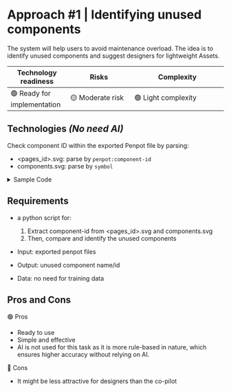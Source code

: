 # Approach #1 | Identifying unused components
    
The system will help users to avoid maintenance overload. The idea is to identify unused components and suggest designers for lightweight Assets.

| Technology readiness | Risks | Complexity |
| ----- | ----- | ---------- |
| 🟢 Ready for implementation | <div style="width: 100pt"> 🟡 Moderate risk | <div style="width: 150pt"> 🟢 Light complexity |


## Technologies *(No need AI)*

Check component ID within the exported Penpot file by parsing:
- <pages_id>.svg: parse by `penpot:component-id`
- components.svg: parse by `symbol`

<details>
<summary>Sample Code</summary>


```python
import re
import argparse
import warnings
try:
    import xml.etree.cElementTree as ET
except ImportError:
    import xml.etree.ElementTree as ET
import os

def get_svg_components_in_assets(file_path):
    with open(file_path, 'r') as file:
        content = file.read()
    component_ids = set()
    for tag in ['symbol']:
        for match in re.finditer(f'<{tag}[^>]*id="([^"]+)"', content):
            component_ids.add(match.group(1))
    return component_ids

def get_svg_components_in_pages(file_path):
    with open(file_path, 'r') as file:
        content = file.read()

    # Define the regular expression pattern to search for component-ids
    pattern = r'penpot:component-id="([\w-]+)"'

    # Find all component-ids in the SVG content
    component_ids = re.findall(pattern, content)

    # Convert the list of component-ids to a set to remove duplicates
    component_ids = set(component_ids)
    return component_ids

def find_unused_components(opt):
    components = get_svg_components_in_assets(opt.components_svg_dir)
    used_components = get_svg_components_in_pages(opt.page_svg_dir)
    unused_components = components - used_components
    return unused_components, used_components

def extract_title_by_symbol_id(symbol_id, svg_content):
    # Define the regular expression pattern to search for the symbol with the specified id
    pattern = r'<symbol[^>]*id="{}"[^>]*>[\s\S]*?<title>([^<]+)</title>'.format(symbol_id)

    # Search for the symbol and title in the SVG content
    match = re.search(pattern, svg_content)

    # If a match is found, return the title, otherwise return None
    if match:
        return match.group(1)
    else:
        return None

def print_unused_component_name(opt):

    print("Unused components:", len(opt.unused_components))
    print("Used components:", len(opt.used_components))

    with open(opt.components_svg_dir) as file:
        content = file.read()

    for symbol_id in opt.used_components:
        title = extract_title_by_symbol_id(symbol_id, content)
        # Print the extracted title
        if title:
            print("Used Title:", title)
        else:
            warnings.warn("Symbol id not found: {}".format(symbol_id))

def extract_text_regions_and_sizes(svg_content):
    # Define the regular expression pattern to search for <text> elements and their font sizes

    pattern = r'<text[^>]*font-size:([^px;]+)px;[^>]*>([^<]+)</text>' #r'<text[^>]*>([^<]+)</text>' #'<text[^>]*font-size="(\d+(\.\d+)?)".*?>([^<]+)</text>'
    
    # Find all text regions and their font sizes in the SVG content
    text_regions_and_sizes = re.findall(pattern, svg_content)
    return text_regions_and_sizes

def parse_text_holder(opt):
    # Read the SVG file content
    with open(opt.page_svg_dir, "r") as file:
        svg_content = file.read()

    # Extract the text regions and their font sizes from the SVG content
    text_regions_and_sizes = extract_text_regions_and_sizes(svg_content)

    # Sort the text regions and sizes by font size in descending order
    text_regions_and_sizes_sorted = sorted(text_regions_and_sizes, key=lambda x: float(x[0]), reverse=True)

    # Print the sorted text regions and sizes
    print("overall text counts: {}".format(len(text_regions_and_sizes_sorted)))
    for font_size, text in text_regions_and_sizes_sorted:
        print("font-size {:7s}, Text Region: {}".format(font_size, text))

def run_svgoptim(input_fule_name, output_file_name):
    """
        Run svgo as a command line in Python
        For example ! svgo -i "../data/Bottom App Bar.svg" -o "../data/Bottom App Bar Opt.svg"
    """
    os.system(f"svgo -i {input_fule_name} -o {output_file_name}")

def remove_style(svg_file_path, output_file_path):
    # Parse the SVG file as an ElementTree object
    svg_root = ET.parse(svg_file_path).getroot()

    # Find the style element
    style_element = svg_root.find('.//{http://www.w3.org/2000/svg}style')

    # If the style element is found, remove its contents
    if style_element is not None:
        style_element.clear()

    # Remove namespace prefixes from tags
    for elem in svg_root.iter():
        elem.tag = elem.tag.split('}')[-1]

    # Serialize the modified ElementTree object to an SVG file
    with open(output_file_path, 'w') as f:
        f.write(ET.tostring(svg_root, encoding='unicode'))


if __name__ == "__main__":
    parser = argparse.ArgumentParser()
    parser.add_argument("--page_svg_dir", default= "id.svg")
    parser.add_argument("--components_svg_dir", default= "components.svg")
    parser.add_argument("--parse_text", action='store_true')
    parser.add_argument("--parse_components", action='store_true')
    parser.add_argument("--optimize", action='store_true')
    opt = parser.parse_args()

    if opt.parse_components:
        opt.unused_components, opt.used_components = find_unused_components(opt)
        print_unused_component_name(opt)

    if opt.parse_text:
        parse_text_holder(opt)

    if opt.optimize:
        remove_style(opt.page_svg_dir, "output.svg")
        run_svgoptim("output.svg", "output_svgo.svg")

```
</details>


## Requirements

- a python script for:

    1. Extract component-id from <pages_id>.svg and components.svg
    2. Then, compare and identify the unused components
- Input: exported penpot files
- Output: unused component name/id
- Data: no need for training data

## Pros and Cons

🟢 Pros
    
- Ready to use
- Simple and effective
- AI is not used for this task as it is more rule-based in nature, which ensures higher accuracy without relying on AI.

🔴 Cons

- It might be less attractive for designers than the co-pilot

